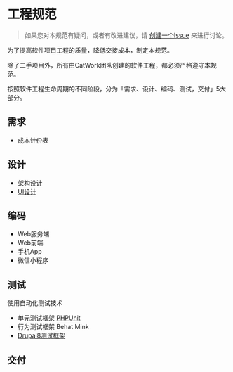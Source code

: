 # 工程规范

> 如果您对本规范有疑问，或者有改进建议，请 [创建一个Issue](https://github.com/catworking/standard/issues/new) 来进行讨论。

为了提高软件项目工程的质量，降低交接成本，制定本规范。

除了二手项目外，所有由CatWork团队创建的软件工程，都必须严格遵守本规范。

按照软件工程生命周期的不同阶段，分为「需求、设计、编码、测试，交付」5大部分。

## 需求

- 成本计价表

## 设计

- [架构设计](design/architecture.md)
- [UI设计](design/ui.md)

## 编码

- Web服务端
- Web前端
- 手机App
- 微信小程序

## 测试

使用自动化测试技术

- 单元测试框架 [PHPUnit](https://phpunit.de/)
- 行为测试框架 Behat Mink
- [Drupal8测试框架](https://www.drupal.org/docs/8/testing)

## 交付
